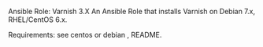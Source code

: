 Ansible Role: Varnish 3.X
An Ansible Role that installs Varnish on Debian 7.x,  RHEL/CentOS 6.x.

Requirements:
see centos or debian , README.


